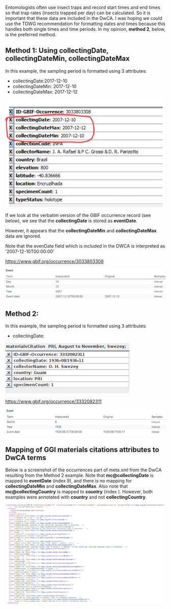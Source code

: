 Entomologists often use insect traps and record start times and end times so that trap rates (insects trapped per day) can be calculated. So it is important that these data are included in the DwCA. I was hoping we could use the TDWG recommendation for formatting dates and times because this handles both single times and time periods. In my opinion, **method 2**, below, is the preferred method.

## Method 1: Using collectingDate, collectingDateMin, collectingDateMax

In this example, the sampling period is formatted using 3 attributes:
* collectingDate:2017-12-10
* collectingDateMin: 2017-12-10
* collectingDateMax: 2017-12-12

![a](images/not_iso_8601.png)

If we look at the verbatim version of the GBIF occurrence record (see below), we see that the **collectingDate** is stored as **eventDate**.

However, it appears that the **collectingDateMin** and **collectingDateMax** data are ignored.

Note that the evenDate field which is included in the DWCA is interpreted as '2007-12-10T00:00:00'

https://www.gbif.org/occurrence/3033803308

![](images/occ_3033803308.png)

## Method 2: 

In this example, the sampling period is formatted using 3 attributes:
* collectingDate: 

![](images/nemocerous.png)

https://www.gbif.org/occurrence/3332082311

![](images/occ_3332082311.png)

## Mapping of GGI materials citations attributes to DwCA terms

Below is a screenshot of the occurrences part of meta.xml from the DwCA resulting from the Method 2 example. Note that **mc@collectingDate** is mapped to **eventDate** (index 9), and there is no mapping for **collectingDateMin** and **collectingDateMax**. Also note that **mc@collectingCountry** is mapped to **country** (index ). However, both examples were annotated with **country** and not **collectingCountry**.

![](images/Screenshot.meta.xml.png)
